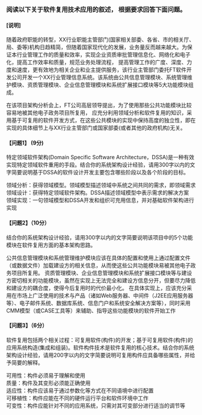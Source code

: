 ### 阅读以下关于软件复用技术应用的叙述， 根据要求回答下面问题。

#### [说明]

随着政府职能的转型，XX行业职能主管部门(国家相关部委、各省、市的相关厅、局、委等)机构日趋精简，但随着国家现代化的发展，业务量反而越来越大。为保证本行业管理工作的质量和效率，实现企业资质审批管理信息化、网络化和电子化，提高工作效率和质量，规范业务处理流程， 提高管理工作的广度、深度、力度和速度，更有效地为相关企业和业主提供服务，该行业主管部门委托FT软件开发公司开发一个XX行业管理信息系统。该系统由公共信息管理模块、系统管理维护模块、资质管理模块、企业信息管理模块和系统扩展接口模块等5大功能模块组成。

在该项目架构分析会上，FT公司高层领导提出，为了使用那些公共功能模块比较容易地被其他电子政务项目所复用， 应充分利用领域分析和软件复用的知识，采用基于可复用的软件开发方式，在这些公共模块的实现中保持高度的独立性，即在实现的具体细节上与XX行业主管部门或国家部委(或者其他的政府机构)无关。

#### 【问题1】 (9分)

特定领域软件架构(Domain Specific Software Architecture，DSSA)是一种有效实现特定领域软件重用的手段。结合你的系统架构设计经验，请用300字以内的文字简要说明基于DSSA的软件设计开发主要包含哪些阶段以及各个阶段的目标。

领域分析：获得领域模型。领域模型描述领域中系统之间共同的需求，即领域需求<br>
领域设计：获得特定领域软件架构。DSSA描述领域模型中表示需求的解决方案<br>
领域实现：一句领域模型和DSSA开发和组织可充用信息，并对基础软件架构进行实现<br>

#### 【问题2】（10分）

结合你的系统架构设计经验，请用300字以内的文字简要说明该项目中的5个功能模块在软件复用方面的基本架构思路。

公共信息管理模块和系统管理维护模块应该在具体的配置和使用上通过配置文件（或数据文件）加载建设方的相关信息，从而使这些公共功能模块易被其他电子政务项目所复用。
资质管理模块、企业信息管理模块和系统扩展接口模块等与建设方密切相关的功能模块，虽然在实现上无法完全和建设方信息分开，但要尽力降低和建设方的耦合度，使得今后复用时的代价最小化。
在具体实现上，应该充分采用在市场上广泛使用的技术与产品（诸如Web服务器、中间件（J2EE应用服务器等）、电子邮件系统、数据库系统、信息门户和系统安全解决方案等），同时采用CMM模型（或CASE工具等）来辅助、指导这些功能模块的软件开始工作

#### 【问题3】（6分）
软件复用包括两个相关过程：可复用软件(构件)的开发；基于可复用软件(构件)的应用系统构造(集成和组装)。软件构件技术是软件复用的核心技术。结合你的系统架构设计经验，请用200字以内的文字简要说明可复用构件应具备哪些属性，并给予简要的解释。

可用性：构件必须易于理解和使用<br>
质量：构件及其变形必须能正确使用<br>
适应性：构件应该易于通过参数化等方式在不同语境中进行配置<br>
可移植性：构件应能在不同的硬件运行平台和软件环境中工作<br>
可变性：构件应能针对不同的应用系统，只需对其可变部分进行适当的调节等<br>

